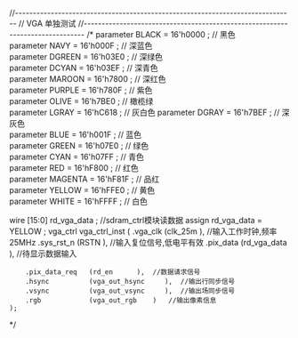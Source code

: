 //------------------------------------------------------------------------------
// VGA  单独测试
//------------------------------------------------------------------------------
/*
parameter    BLACK      =   16'h0000  ;    //   黑色    
parameter    NAVY       =   16'h000F  ;   //    深蓝色  
parameter    DGREEN     =   16'h03E0  ;     //  深绿色  
parameter    DCYAN      =   16'h03EF  ;    //   深青色  
parameter    MAROON     =   16'h7800  ;    //   深红色      
parameter    PURPLE     =   16'h780F  ;    //   紫色  
parameter    OLIVE      =   16'h7BE0  ;    //   橄榄绿      
parameter    LGRAY      =   16'hC618  ;     //  灰白色
parameter    DGRAY      =   16'h7BEF  ;     //  深灰色      
parameter    BLUE       =   16'h001F  ;     //  蓝色    
parameter    GREEN      =   16'h07E0  ;     //  绿色          
parameter    CYAN       =   16'h07FF  ;     //  青色  
parameter    RED        =   16'hF800  ;     //  红色       
parameter    MAGENTA    =   16'hF81F  ;     //  品红    
parameter    YELLOW     =   16'hFFE0  ;     //  黄色        
parameter    WHITE      =   16'hFFFF  ;     //  白色  


wire    [15:0]  rd_vga_data         ;  //sdram_ctrl模块读数据
	assign rd_vga_data = YELLOW ;
    vga_ctrl    vga_ctrl_inst
    (
        .vga_clk        (clk_25m    ),  //输入工作时钟,频率25MHz
        .sys_rst_n      (RSTN      ),  //输入复位信号,低电平有效
        .pix_data       (rd_vga_data    ),  //待显示数据输入

        .pix_data_req   (rd_en      ),  //数据请求信号
        .hsync          (vga_out_hsync     ),  //输出行同步信号
        .vsync          (vga_out_vsync     ),  //输出场同步信号
        .rgb            (vga_out_rgb    )   //输出像素信息
    );
*/

